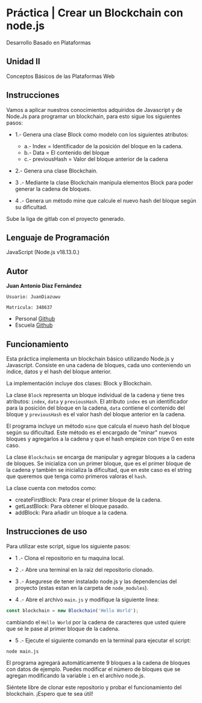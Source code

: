 # Práctica | Crear un Blockchain con node.js

Desarrollo Basado en Plataformas

## Unidad II

Conceptos Básicos de las Plataformas Web

## Instrucciones

Vamos a aplicar nuestros conocimientos adquiridos de Javascript y  de Node.Js para programar un blockchain, para esto sigue los siguientes pasos:

* 1.- Genera una clase Block como modelo con los siguientes atributos: 

   * a.- Index = Identificador de la posición del bloque en la cadena.
   * b.- Data = El contenido del bloque
   * c.- previousHash = Valor del bloque anterior de la cadena

* 2.- Genera una clase Blockchain.

* 3 .- Mediante la clase Blockchain manipula elementos Block para poder generar la cadena de bloques.

* 4 .- Genera un método mine que calcule el nuevo hash del bloque según su dificultad.

Sube la liga de gitlab con el proyecto generado.

## Lenguaje de Programación 

JavaScript (Node.js v18.13.0.)

## Autor

**Juan Antonio Díaz Fernández**

	Usuario: JuanDiazuwu

	Matricula: 348637

* Personal [Github](https://github.com/Fuan200/) 
* Escuela [Github](https://github.com/JuanDiazuwu)

## Funcionamiento

Esta práctica implementa un blockchain básico utilizando Node.js y Javascript. Consiste en una cadena de bloques, cada uno conteniendo un índice, datos y el hash del bloque anterior. 

La implementación incluye dos clases: Block y Blockchain.

La clase `Block` representa un bloque individual de la cadena y tiene tres atributos: `index`, `data` y `previousHash`. El atributo `index` es un identificador para la posición del bloque en la cadena, `data` contiene el contenido del bloque y `previousHash` es el valor hash del bloque anterior en la cadena. 

El programa incluye un método `mine` que calcula el nuevo hash del bloque según su dificultad. Este método es el encargado de "minar" nuevos bloques y agregarlos a la cadena y que el hash empieze con tripe 0 en este caso.

La clase `Blockchain` se encarga de manipular y agregar bloques a la cadena de bloques.
Se inicializa con un primer bloque, que es el primer bloque de la cadena y también se inicializa la dificultad, que en este caso es el string que queremos que tenga como primeros valoras el `hash`. 

La clase cuenta con metodos como:

* createFirstBlock: Para crear el primer bloque de la cadena.
* getLastBlock: Para obtener el bloque pasado.
* addBlock: Para añadir un bloque a la cadena.

## Instrucciones de uso

Para utilizar este script, sigue los siguiente pasos:

* 1 .- Clona el repositorio en tu maquina local.

* 2 .- Abre una terminal en la raíz del repositorio clonado.

* 3 .- Asegurese de tener instalado node.js y las dependencias del proyecto (estas estan en la carpeta de `node_modules`).

* 4 .- Abre el archivo `main.js` y modifique la siguiente linea:
```js
const blockchain = new Blockchain('Hello World');
```
cambiando el `Hello World` por la cadena de caracteres que usted quiere que se le pase al primer bloque de la cadena.

* 5 .- Ejecute el siguiente comando en la terminal para ejecutar el script:

```
node main.js
```

El programa agregará automáticamente 9 bloques a la cadena de bloques con datos de ejemplo. Puedes modificar el número de bloques que se agregan modificando la variable `i` en el archivo node.js.

Siéntete libre de clonar este repositorio y probar el funcionamiento del blockchain. ¡Espero que te sea útil!